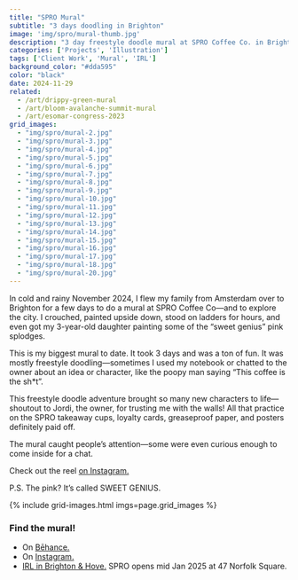 ```yaml
---
title: "SPRO Mural"
subtitle: "3 days doodling in Brighton"
image: 'img/spro/mural-thumb.jpg'
description: "3 day freestyle doodle mural at SPRO Coffee Co. in Brighton and Hove. It’s my biggest mural to date. It took 3 days and was a ton of fun."
categories: ['Projects', 'Illustration']
tags: ['Client Work', 'Mural', 'IRL']
background_color: "#dda595"
color: "black"
date: 2024-11-29
related:
  - /art/drippy-green-mural
  - /art/bloom-avalanche-summit-mural
  - /art/esomar-congress-2023
grid_images:
  - "img/spro/mural-2.jpg"
  - "img/spro/mural-3.jpg"
  - "img/spro/mural-4.jpg"
  - "img/spro/mural-5.jpg"
  - "img/spro/mural-6.jpg"
  - "img/spro/mural-7.jpg"
  - "img/spro/mural-8.jpg"
  - "img/spro/mural-9.jpg"
  - "img/spro/mural-10.jpg"
  - "img/spro/mural-11.jpg"
  - "img/spro/mural-12.jpg"
  - "img/spro/mural-13.jpg"
  - "img/spro/mural-14.jpg"
  - "img/spro/mural-15.jpg"
  - "img/spro/mural-16.jpg"
  - "img/spro/mural-17.jpg"
  - "img/spro/mural-18.jpg"
  - "img/spro/mural-20.jpg"
---
```

In cold and rainy November 2024, I flew my family from Amsterdam over to Brighton for a few days to do a mural at SPRO Coffee Co—and to explore the city. I crouched, painted upside down, stood on ladders for hours, and even got my 3-year-old daughter painting some of the “sweet genius” pink splodges.

This is my biggest mural to date. It took 3 days and was a ton of fun. It was mostly freestyle doodling—sometimes I used my notebook or chatted to the owner about an idea or character, like the poopy man saying “This coffee is the sh*t”.

This freestyle doodle adventure brought so many new characters to life—shoutout to Jordi, the owner, for trusting me with the walls! All that practice on the SPRO takeaway cups, loyalty cards, greaseproof paper, and posters definitely paid off.

The mural caught people’s attention—some were even curious enough to come inside for a chat.

Check out the reel [on Instagram.](https://www.instagram.com/p/DC9ODziipWp/)

P.S. The pink? It’s called SWEET GENIUS.

{% include grid-images.html imgs=page.grid_images %}

### Find the mural!
- On [Bēhance.](https://www.behance.net/gallery/213645133/SPRO-Doodle-Mural)
- On [Instagram.](https://www.instagram.com/p/DC9ODziipWp/)
- [IRL in Brighton & Hove.](https://maps.app.goo.gl/KnA7WeyhRmcquzkN8) SPRO opens mid Jan 2025 at 47 Norfolk Square.
